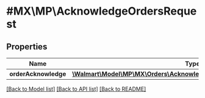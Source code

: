 # #MX\MP\AcknowledgeOrdersRequest

## Properties

Name | Type | Description | Notes
------------ | ------------- | ------------- | -------------
**orderAcknowledge** | [**\Walmart\Model\MP\MX\Orders\AcknowledgeOrdersRequestOrderAcknowledge**](AcknowledgeOrdersRequestOrderAcknowledge.md) |  | [optional]


[[Back to Model list]](../) [[Back to API list]](../../Api/MX/MP) [[Back to README]](../../README.md)
